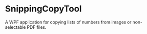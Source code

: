 # SnippingCopyTool
A WPF application for copying lists of numbers from images or non-selectable PDF files.
